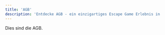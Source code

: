 ```yaml
---
title: 'AGB'
description: 'Entdecke AGB - ein einzigartiges Escape Game Erlebnis in Hamburg St. Pauli. Buche jetzt dein Abenteuer im Skurrilum!'
---
```


Dies sind die AGB.
